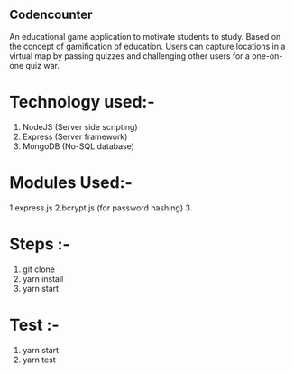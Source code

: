 ## Codencounter
An educational game application to motivate students to study. Based on the concept of
gamification of education.
Users can capture locations in a virtual map by passing quizzes and challenging
other users for a one-on-one quiz war.

# Technology used:-

1. NodeJS (Server side scripting)
2. Express (Server framework)
3. MongoDB (No-SQL database)

# Modules Used:-

1.express.js
2.bcrypt.js (for password hashing)
3.
# Steps :-
1. git clone
2. yarn install
3. yarn start

# Test :-
1. yarn start
2. yarn test